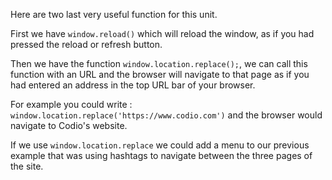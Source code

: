 Here are two last very useful function for this unit.

First we have `window.reload()` which will reload the window, as if you had pressed the reload or refresh button.

Then we have the function `window.location.replace();`, we can call this function with an URL and the browser will navigate to that page as if you had entered an address in the top URL bar of your browser.

For example you could write : `window.location.replace('https://www.codio.com')` and the browser would navigate to Codio's website.

If we use `window.location.replace` we could add a menu to our previous example that was using hashtags to navigate between the three pages of the site.